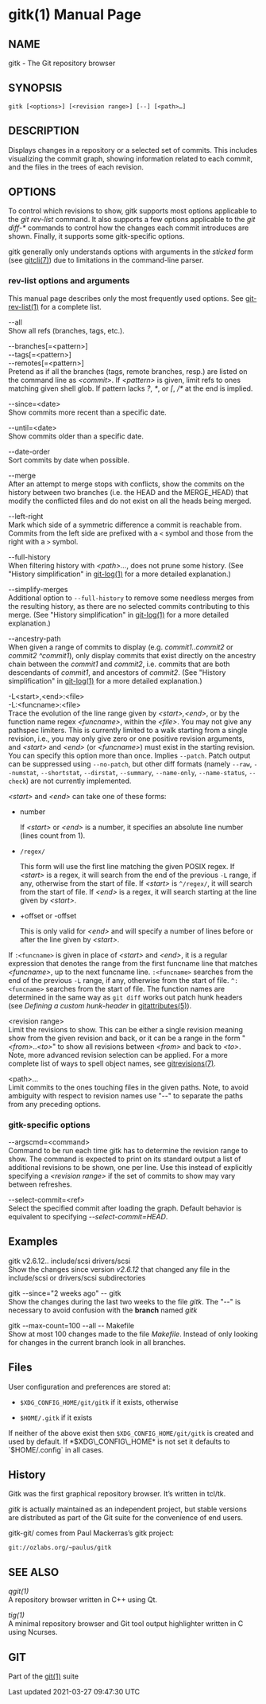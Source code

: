 gitk(1) Manual Page
===================

NAME
----

gitk - The Git repository browser

SYNOPSIS
--------

    gitk [<options>] [<revision range>] [--] [<path>…​]

DESCRIPTION
-----------

Displays changes in a repository or a selected set of commits. This includes visualizing the commit graph, showing information related to each commit, and the files in the trees of each revision.

OPTIONS
-------

To control which revisions to show, gitk supports most options applicable to the *git rev-list* command. It also supports a few options applicable to the *git diff-\** commands to control how the changes each commit introduces are shown. Finally, it supports some gitk-specific options.

gitk generally only understands options with arguments in the *sticked* form (see [gitcli(7)](gitcli.html)) due to limitations in the command-line parser.

### rev-list options and arguments

This manual page describes only the most frequently used options. See [git-rev-list(1)](git-rev-list.html) for a complete list.

--all  
Show all refs (branches, tags, etc.).

--branches\[=&lt;pattern&gt;\]  
--tags\[=&lt;pattern&gt;\]  
--remotes\[=&lt;pattern&gt;\]  
Pretend as if all the branches (tags, remote branches, resp.) are listed on the command line as *&lt;commit&gt;*. If *&lt;pattern&gt;* is given, limit refs to ones matching given shell glob. If pattern lacks *?*, *\**, or *\[*, */\** at the end is implied.

--since=&lt;date&gt;  
Show commits more recent than a specific date.

--until=&lt;date&gt;  
Show commits older than a specific date.

--date-order  
Sort commits by date when possible.

--merge  
After an attempt to merge stops with conflicts, show the commits on the history between two branches (i.e. the HEAD and the MERGE\_HEAD) that modify the conflicted files and do not exist on all the heads being merged.

--left-right  
Mark which side of a symmetric difference a commit is reachable from. Commits from the left side are prefixed with a `<` symbol and those from the right with a `>` symbol.

--full-history  
When filtering history with *&lt;path&gt;…​*, does not prune some history. (See "History simplification" in [git-log(1)](git-log.html) for a more detailed explanation.)

--simplify-merges  
Additional option to `--full-history` to remove some needless merges from the resulting history, as there are no selected commits contributing to this merge. (See "History simplification" in [git-log(1)](git-log.html) for a more detailed explanation.)

--ancestry-path  
When given a range of commits to display (e.g. *commit1..commit2* or *commit2 ^commit1*), only display commits that exist directly on the ancestry chain between the *commit1* and *commit2*, i.e. commits that are both descendants of *commit1*, and ancestors of *commit2*. (See "History simplification" in [git-log(1)](git-log.html) for a more detailed explanation.)

 -L&lt;start&gt;,&lt;end&gt;:&lt;file&gt;  
-L:&lt;funcname&gt;:&lt;file&gt;  
Trace the evolution of the line range given by *&lt;start&gt;,&lt;end&gt;*, or by the function name regex *&lt;funcname&gt;*, within the *&lt;file&gt;*. You may not give any pathspec limiters. This is currently limited to a walk starting from a single revision, i.e., you may only give zero or one positive revision arguments, and *&lt;start&gt;* and *&lt;end&gt;* (or *&lt;funcname&gt;*) must exist in the starting revision. You can specify this option more than once. Implies `--patch`. Patch output can be suppressed using `--no-patch`, but other diff formats (namely `--raw`, `--numstat`, `--shortstat`, `--dirstat`, `--summary`, `--name-only`, `--name-status`, `--check`) are not currently implemented.

*&lt;start&gt;* and *&lt;end&gt;* can take one of these forms:

-   number

    If *&lt;start&gt;* or *&lt;end&gt;* is a number, it specifies an absolute line number (lines count from 1).

-   `/regex/`

    This form will use the first line matching the given POSIX regex. If *&lt;start&gt;* is a regex, it will search from the end of the previous `-L` range, if any, otherwise from the start of file. If *&lt;start&gt;* is `^/regex/`, it will search from the start of file. If *&lt;end&gt;* is a regex, it will search starting at the line given by *&lt;start&gt;*.

-   +offset or -offset

    This is only valid for *&lt;end&gt;* and will specify a number of lines before or after the line given by *&lt;start&gt;*.

If `:<funcname>` is given in place of *&lt;start&gt;* and *&lt;end&gt;*, it is a regular expression that denotes the range from the first funcname line that matches *&lt;funcname&gt;*, up to the next funcname line. `:<funcname>` searches from the end of the previous `-L` range, if any, otherwise from the start of file. `^:<funcname>` searches from the start of file. The function names are determined in the same way as `git diff` works out patch hunk headers (see *Defining a custom hunk-header* in [gitattributes(5)](gitattributes.html)).

&lt;revision range&gt;  
Limit the revisions to show. This can be either a single revision meaning show from the given revision and back, or it can be a range in the form "*&lt;from&gt;*..*&lt;to&gt;*" to show all revisions between *&lt;from&gt;* and back to *&lt;to&gt;*. Note, more advanced revision selection can be applied. For a more complete list of ways to spell object names, see [gitrevisions(7)](gitrevisions.html).

&lt;path&gt;…​  
Limit commits to the ones touching files in the given paths. Note, to avoid ambiguity with respect to revision names use "--" to separate the paths from any preceding options.

### gitk-specific options

--argscmd=&lt;command&gt;  
Command to be run each time gitk has to determine the revision range to show. The command is expected to print on its standard output a list of additional revisions to be shown, one per line. Use this instead of explicitly specifying a *&lt;revision range&gt;* if the set of commits to show may vary between refreshes.

--select-commit=&lt;ref&gt;  
Select the specified commit after loading the graph. Default behavior is equivalent to specifying *--select-commit=HEAD*.

Examples
--------

gitk v2.6.12.. include/scsi drivers/scsi  
Show the changes since version *v2.6.12* that changed any file in the include/scsi or drivers/scsi subdirectories

gitk --since="2 weeks ago" -- gitk  
Show the changes during the last two weeks to the file *gitk*. The "--" is necessary to avoid confusion with the **branch** named *gitk*

gitk --max-count=100 --all -- Makefile  
Show at most 100 changes made to the file *Makefile*. Instead of only looking for changes in the current branch look in all branches.

Files
-----

User configuration and preferences are stored at:

-   `$XDG_CONFIG_HOME/git/gitk` if it exists, otherwise

-   `$HOME/.gitk` if it exists

If neither of the above exist then `$XDG_CONFIG_HOME/git/gitk` is created and used by default. If *$XDG\_CONFIG\_HOME* is not set it defaults to `$HOME/.config` in all cases.

History
-------

Gitk was the first graphical repository browser. It’s written in tcl/tk.

*gitk* is actually maintained as an independent project, but stable versions are distributed as part of the Git suite for the convenience of end users.

gitk-git/ comes from Paul Mackerras’s gitk project:

    git://ozlabs.org/~paulus/gitk

SEE ALSO
--------

*qgit(1)*  
A repository browser written in C++ using Qt.

*tig(1)*  
A minimal repository browser and Git tool output highlighter written in C using Ncurses.

GIT
---

Part of the [git(1)](git.html) suite

Last updated 2021-03-27 09:47:30 UTC
